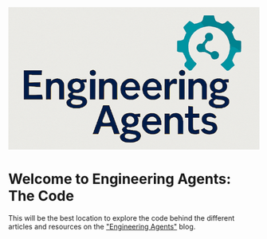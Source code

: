![Engineering Agents Logo](images/ea-logo.png "Engineering Agents")

# Welcome to Engineering Agents: The Code

This will be the best location to explore the code behind the different articles and resources on the ["Engineering Agents"](https://engineeringagents.substack.com/) blog.
